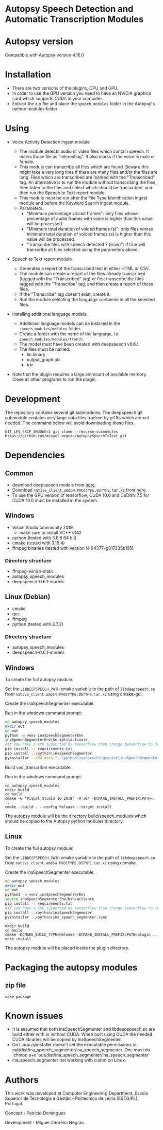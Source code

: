 # Autopsy Speech Detection and Automatic Transcription Modules

# Autopsy version

Compatible with Autopsy version 4.16.0

# Installation

- There are two versions of the plugins, CPU and GPU.  
- In order to use the GPU version you need to have an NVIDIA graphics card which supports CUDA in your computer.
- Extract the zip file and place the `speech_modules` folder in the Autopsy's python modules folder. 

# Using

- Voice Activity Detection ingest module
    - The module detects audio or video files which contain speech. It marks those file as "interesting". It also marks if the voice is male or female.
    - This module can transcribe all files which are found. Beware this might take a very long time if there are many files and/or the files are long. Files which are transcribed are marked with the "Transcribed" tag. An alternative is to run the module without transcribing the files, then listen to the files and select which should be transcribed, and then run the Speech to Text report module. 
    - This module must be run after the File Type Identification ingest module and before the Keyword Search ingest module.
    - Parameters:
        - "Minimum percentage voiced frames": only files whose percentage of audio frames with voice is higher than this value will be processed.
        - "Minimum total duration of voiced frames (s)": only files whose minimum total duration of voiced frames (s) is higher than this value will be processed.
        - "Transcribe files with speech detected ? (slow)": If true will transcribe all files selected using the parameters above.
- Speech to Text report module
    - Generates a report of the transcribed text in either HTML or CSV.
    - The module can create a report of the files already transcribed (tagged with the "Transcribed" tag) or first transcribe the files tagged with the "Transcribe" tag, and then create a report of those files.
    - If the "Transcribe" tag doesn't exist, create it.
    - Run the module selecting the language contained in all the selected files.

- Installing additional language models.
    - Additional language models can be installed in the `speech_modules/modules` folder.
    - Create a folder with the name of the language, i.e. `speech_modules/modules/french`.
    - The model must have been created with deepspeech v0.6.1.
    - The files must be named:
        - lm.binary
        - output_graph.pb
        - trie
   
 - Note that the plugin requires a large ammount of available memory. Close all other programs to run the plugin.  

# Development

The repository contains several git submodules. The deepspeech git submodule contains very large data files tracked by git lfs which are not needed. The command below will avoid downloading those files.

```
GIT_LFS_SKIP_SMUDGE=1 git clone --recurse-submodules https://github.com/miguel-negrao/AutopsySpeechToText.git
```

# Dependencies

## Common

- download deepspeech models from [here](https://github.com/mozilla/DeepSpeech/releases/download/v0.6.1/deepspeech-0.6.1-models.tar.gz).
- Download `native_client.amd64.PROCTYPE.OSTYPE.tar.xz` from [here](https://github.com/mozilla/DeepSpeech/releases/tag/v0.6.1). 
- To use the GPU version of tensorflow, CUDA 10.0 and CuDNN 7.5 for CUDA 10.0 must be installed in the system.


## Windows
- Visual Studio community 2019   
    - make sure to install VC++ v142 
- python (tested with 3.6.8 64 bit)
- cmake (tested with 3.18.4)
- ffmpeg binaries (tested with version  N-94377-g817235b195)

### Directory structure

- ffmpeg-win64-static
- autopsy_speech_modules
- deepspeech-0.6.1-models

## Linux (Debian)

- cmake
- gcc
- ffmpeg
- python (tested with 3.7.3)

### Directory structure

- autopsy_speech_modules
- deepspeech-0.6.1-models

## Windows

To create the full autopsy module.

Set the `LIBDEEPSPEECH_PATH` cmake variable to the path of `libdeepspeech.so` from `native_client.amd64.PROCTYPE.OSTYPE.tar.xz` using cmake-gui.

Create the inaSpeechSegmenter executable.

Run in the windows command prompt:

```bash
cd autopsy_speech_modules
mkdir out
cd out
python -m venv inaSpeechSegmenterEnv
inaSpeechSegmenterEnv\Scripts\activate
#if you have a GPU supported by tensorflow then change tensorflow to tensorflow-gpu in the requirements.txt file
pip install -r requirements.txt
pip install ..\python\inaSpeechSegmenter
pyinstaller --add-data "..\python\inaSpeechSegmenter\inaSpeechSegmenter\keras_male_female_cnn.hdf5;inaSpeechSegmenter" --add-data "..\python\inaSpeechSegmenter\inaSpeechSegmenter\keras_speech_music_cnn.hdf5;inaSpeechSegmenter" ..\python\inaSpeechSegmenter\scripts\ina_speech_segmenter.py
```

Build vad_transcriber executable.

Run in the  windows command prompt:

```
cd autopsy_speech_modules
mkdir build
cd build
cmake -G "Visual Studio 16 2019" -A x64 -DCMAKE_INSTALL_PREFIX:PATH=. ..
cmake --build . --config Release --target install
```
The autopsy module will be the directory build/speech_modules which should be copied to the Autopsy python modules directory.

## Linux

To create the full autopsy module:

Set the `LIBDEEPSPEECH_PATH` cmake variable to the path of `libdeepspeech.so` from `native_client.amd64.PROCTYPE.OSTYPE.tar.xz` using ccmake.

Create the inaSpeechSegmenter executable:

```bash
cd autopsy_speech_modules
mkdir out
cd out
python3 -m venv inaSpeechSegmenterEnv
source inaSpeechSegmenterEnv/bin/activate
pip install -r requirements.txt
#if you have a GPU supported by tensorflow then change tensorflow to tensorflow-gpu in the requirements.txt file
pip install ../python/inaSpeechSegmenter
pyinstaller ../python/ina_speech_segmenter.spec
```

```
mkdir build
cd build
cmake -DCMAKE_BUILD_TYPE=Release -DCMAKE_INSTALL_PREFIX:PATH=plugin ..
make install
```

The autopsy module will be placed inside the plugin directory.

# Packaging the autopsy modules

## zip file

`make package`

# Known issues

- It is assumed that both inaSpeechSegmenter and libdeepspeech.so are build either with or without CUDA. When built using CUDA the needed CUDA libraries will be copied by inaSpeechSegmenter.
- On Linux pyinstaller doesn't set the executable permissions to out/dist/ina_speech_segmenter/ina_speech_segmenter. One must do `chmod u+x 'out/dist/ina_speech_segmenter/ina_speech_segmenter'
- ina_speech_segmenter not working with cudnn on Linux.

# Authors

This work was developed at Computer Engineering Department, Escola Superior de Tecnologia e Gestão - Politécnico de Leiria (ESTG/PL), Portugal.

Concept - Patrício Domingues

Development - Miguel Cerdeira Negrão